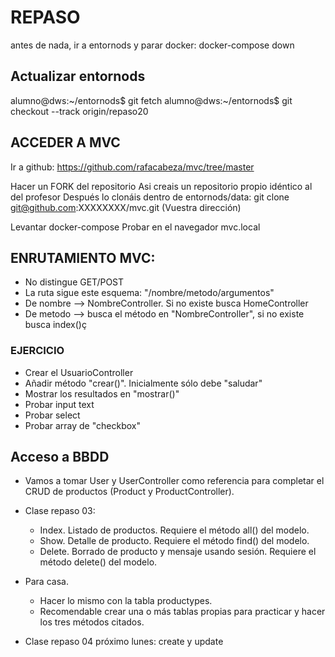 # REPASO
antes de nada, ir a entornods y parar docker:
docker-compose down

## Actualizar entornods
alumno@dws:~/entornods$ git fetch 
alumno@dws:~/entornods$ git checkout --track origin/repaso20 


## ACCEDER A MVC
Ir a github:
https://github.com/rafacabeza/mvc/tree/master

Hacer un FORK del repositorio
Asi creais un repositorio propio idéntico  al del profesor
Después lo clonáis dentro de entornods/data:
git clone git@github.com:XXXXXXXX/mvc.git (Vuestra dirección)

Levantar docker-compose
Probar en el navegador mvc.local


## ENRUTAMIENTO MVC:
- No distingue GET/POST
- La ruta sigue este esquema: "/nombre/metodo/argumentos"
- De nombre --> NombreController. Si no existe busca HomeController
- De metodo --> busca el método en "NombreController", si no existe busca index()ç

### EJERCICIO
- Crear el UsuarioController
- Añadir método "crear()". Inicialmente sólo debe "saludar"
- Mostrar los resultados en "mostrar()"
- Probar input text
- Probar select
- Probar array de "checkbox"


## Acceso a BBDD

- Vamos a tomar User y UserController como referencia para completar el CRUD de productos (Product y ProductController).

- Clase repaso 03:
    - Index. Listado de productos. Requiere el método all() del modelo.
    - Show. Detalle de producto. Requiere el método find() del modelo.
    - Delete. Borrado de producto y mensaje usando sesión. Requiere el método delete() del modelo.

    
- Para casa.
    - Hacer lo mismo con la tabla productypes.
    - Recomendable crear una o más tablas propias para practicar y hacer los tres métodos citados.

- Clase repaso 04 próximo lunes: create y update